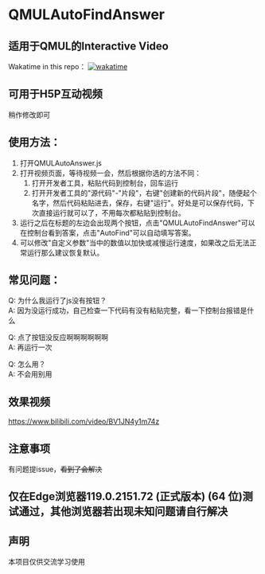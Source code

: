 # QMULAutoFindAnswer
## 适用于QMUL的Interactive Video
Wakatime in this repo：
[![wakatime](https://wakatime.com/badge/user/0985cb7f-21b8-4ea5-86a4-5e6ba93cb575/project/018b899c-da5f-44c4-a2f2-9ff240d2d98b.svg)](https://wakatime.com/badge/user/0985cb7f-21b8-4ea5-86a4-5e6ba93cb575/project/018b899c-da5f-44c4-a2f2-9ff240d2d98b)

## 可用于H5P互动视频
稍作修改即可

## 使用方法：
1. 打开QMULAutoAnswer.js
2. 打开视频页面，等待视频一会，然后根据你选的方法不同：
   1. 打开开发者工具，粘贴代码到控制台，回车运行   
   2. 打开开发者工具的"源代码"-"片段"，右键"创建新的代码片段"，随便起个名字，然后代码粘贴进去，保存，右键"运行"。好处是可以保存代码，下次直接运行就可以了，不用每次都粘贴到控制台。   
3. 运行之后在标题的左边会出现两个按钮，点击"QMULAutoFindAnswer"可以在控制台看到答案，点击"AutoFind"可以自动填写答案。
4. 可以修改"自定义参数"当中的数值以加快或减慢运行速度，如果改之后无法正常运行那么建议恢复默认。

## 常见问题：
Q: 为什么我运行了js没有按钮？   
A: 因为没运行成功，自己检查一下代码有没有粘贴完整，看一下控制台报错是什么   

Q: 点了按钮没反应啊啊啊啊啊啊   
A: 再运行一次   

Q: 怎么用？  
A: 不会用别用
## 效果视频
https://www.bilibili.com/video/BV1JN4y1m74z   
## 注意事项
有问题提issue，~~看到了会解决~~   
## 仅在Edge浏览器119.0.2151.72 (正式版本) (64 位)测试通过，其他浏览器若出现未知问题请自行解决
## 声明
本项目仅供交流学习使用   
